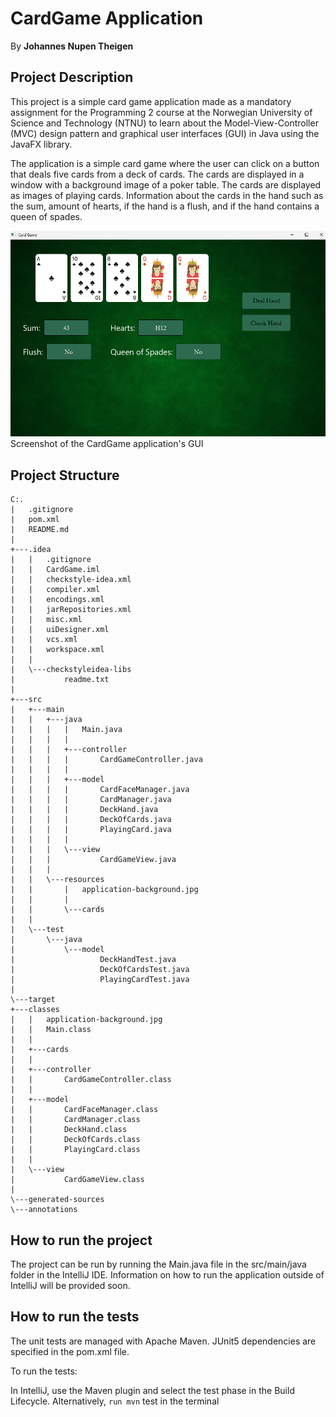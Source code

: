 # CardGame Application

By **Johannes Nupen Theigen**

## Project Description
This project is a simple card game application made as a mandatory
assignment for the Programming 2 course at the Norwegian University of Science and Technology (NTNU)
to learn about the Model-View-Controller (MVC) design pattern and graphical user interfaces (GUI) in Java using the JavaFX library.

The application is a simple card game where the user can click on a button that deals five cards from a deck of cards.
The cards are displayed in a window with a background image of a poker table. The cards are displayed as images of playing cards.
Information about the cards in the hand such as the sum, amount of hearts, if the hand is a flush, and if the hand 
contains a queen of spades.

![CardGame](src/main/resources/screenshotapp.png)
Screenshot of the CardGame application's GUI

## Project Structure

```aiignore
C:.
|   .gitignore
|   pom.xml
|   README.md
|
+---.idea
|   |   .gitignore
|   |   CardGame.iml
|   |   checkstyle-idea.xml
|   |   compiler.xml
|   |   encodings.xml
|   |   jarRepositories.xml
|   |   misc.xml
|   |   uiDesigner.xml
|   |   vcs.xml
|   |   workspace.xml
|   |
|   \---checkstyleidea-libs
|           readme.txt
|
+---src
|   +---main
|   |   +---java
|   |   |   |   Main.java
|   |   |   |
|   |   |   +---controller
|   |   |   |       CardGameController.java
|   |   |   |
|   |   |   +---model
|   |   |   |       CardFaceManager.java
|   |   |   |       CardManager.java
|   |   |   |       DeckHand.java
|   |   |   |       DeckOfCards.java
|   |   |   |       PlayingCard.java
|   |   |   |
|   |   |   \---view
|   |   |           CardGameView.java
|   |   |
|   |   \---resources
|   |       |   application-background.jpg
|   |       |
|   |       \---cards
|   |
|   \---test
|       \---java
|           \---model
|                   DeckHandTest.java
|                   DeckOfCardsTest.java
|                   PlayingCardTest.java
|
\---target
+---classes
|   |   application-background.jpg
|   |   Main.class
|   |
|   +---cards
|   |
|   +---controller
|   |       CardGameController.class
|   |
|   +---model
|   |       CardFaceManager.class
|   |       CardManager.class
|   |       DeckHand.class
|   |       DeckOfCards.class
|   |       PlayingCard.class
|   |
|   \---view
|           CardGameView.class
|
\---generated-sources
\---annotations
```

## How to run the project

The project can be run by running the Main.java file in the src/main/java folder in the IntelliJ IDE. 
Information on how to run the application outside of IntelliJ will be provided soon.

## How to run the tests
The unit tests are managed with Apache Maven.
JUnit5 dependencies are specified in the pom.xml file.

To run the tests:

In IntelliJ, use the Maven plugin and select the test phase in the Build Lifecycle.
Alternatively, `run mvn` test in the terminal
